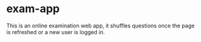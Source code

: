 # exam-app
This is an online examination web app, it shuffles questions once the page is refreshed or a new user is logged in.
